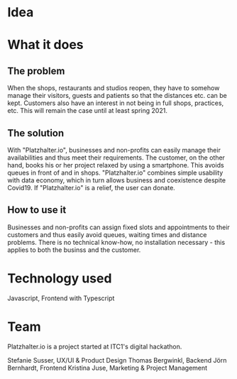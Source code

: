 # Idea #
# What it does # 

## The problem ##
When the shops, restaurants and studios reopen, they have to somehow manage their visitors, guests and patients so that the distances etc. can be kept. Customers also have an interest in not being in full shops, practices, etc. This will remain the case until at least spring 2021.


## The solution ##
With "Platzhalter.io", businesses and non-profits can easily manage their availabilities and thus meet their requirements.
The customer, on the other hand, books his or her project relaxed by using a smartphone. This avoids queues in front of and in shops.
"Platzhalter.io" combines simple usability with data economy, which in turn allows business and coexistence despite Covid19.
If "Platzhalter.io" is a relief, the user can donate. 

## How to use it ##
Businesses and non-profits can assign fixed slots and appointments to their customers and thus easily avoid queues, waiting times and distance problems. There is no technical know-how, no installation necessary - this applies to both the businss and the customer.

# Technology used # 
Javascript, Frontend with Typescript
# Team # 
Platzhalter.io is a project started at ITC1's digital hackathon.

Stefanie Susser, UX/UI & Product Design
Thomas Bergwinkl, Backend
Jörn Bernhardt, Frontend
Kristina Juse, Marketing & Project Management
